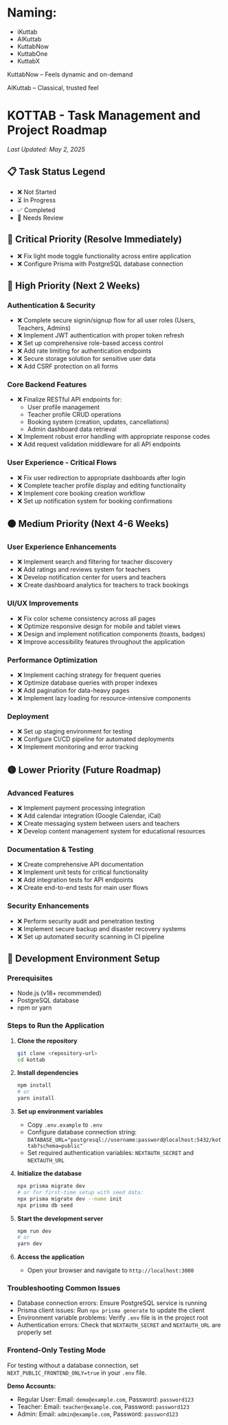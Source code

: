 # Naming:
- iKuttab
- AlKuttab
- KuttabNow
- KuttabOne
- KuttabX 

KuttabNow – Feels dynamic and on-demand

AlKuttab – Classical, trusted feel

# KOTTAB - Task Management and Project Roadmap

*Last Updated: May 2, 2025*

## 📋 Task Status Legend
- ❌ Not Started
- ⏳ In Progress
- ✅ Completed
- 🔄 Needs Review

## 🚨 Critical Priority (Resolve Immediately)
- ❌ Fix light mode toggle functionality across entire application
- ❌ Configure Prisma with PostgreSQL database connection

## 🔴 High Priority (Next 2 Weeks)

### Authentication & Security
- ❌ Complete secure signin/signup flow for all user roles (Users, Teachers, Admins)
- ❌ Implement JWT authentication with proper token refresh
- ❌ Set up comprehensive role-based access control
- ❌ Add rate limiting for authentication endpoints
- ❌ Secure storage solution for sensitive user data
- ❌ Add CSRF protection on all forms

### Core Backend Features
- ❌ Finalize RESTful API endpoints for:
  - User profile management
  - Teacher profile CRUD operations
  - Booking system (creation, updates, cancellations)
  - Admin dashboard data retrieval
- ❌ Implement robust error handling with appropriate response codes
- ❌ Add request validation middleware for all API endpoints

### User Experience - Critical Flows
- ❌ Fix user redirection to appropriate dashboards after login
- ❌ Complete teacher profile display and editing functionality
- ❌ Implement core booking creation workflow
- ❌ Set up notification system for booking confirmations

## 🟠 Medium Priority (Next 4-6 Weeks)

### User Experience Enhancements
- ❌ Implement search and filtering for teacher discovery
- ❌ Add ratings and reviews system for teachers
- ❌ Develop notification center for users and teachers
- ❌ Create dashboard analytics for teachers to track bookings

### UI/UX Improvements
- ❌ Fix color scheme consistency across all pages
- ❌ Optimize responsive design for mobile and tablet views
- ❌ Design and implement notification components (toasts, badges)
- ❌ Improve accessibility features throughout the application

### Performance Optimization
- ❌ Implement caching strategy for frequent queries
- ❌ Optimize database queries with proper indexes
- ❌ Add pagination for data-heavy pages
- ❌ Implement lazy loading for resource-intensive components

### Deployment
- ❌ Set up staging environment for testing
- ❌ Configure CI/CD pipeline for automated deployments
- ❌ Implement monitoring and error tracking

## 🟡 Lower Priority (Future Roadmap)

### Advanced Features
- ❌ Implement payment processing integration
- ❌ Add calendar integration (Google Calendar, iCal)
- ❌ Create messaging system between users and teachers
- ❌ Develop content management system for educational resources

### Documentation & Testing
- ❌ Create comprehensive API documentation
- ❌ Implement unit tests for critical functionality
- ❌ Add integration tests for API endpoints
- ❌ Create end-to-end tests for main user flows

### Security Enhancements
- ❌ Perform security audit and penetration testing
- ❌ Implement secure backup and disaster recovery systems
- ❌ Set up automated security scanning in CI pipeline

## 🔧 Development Environment Setup

### Prerequisites
- Node.js (v18+ recommended)
- PostgreSQL database
- npm or yarn

### Steps to Run the Application
1. **Clone the repository**
   ```bash
   git clone <repository-url>
   cd kottab
   ```

2. **Install dependencies**
   ```bash
   npm install
   # or
   yarn install
   ```

3. **Set up environment variables**
   - Copy `.env.example` to `.env`
   - Configure database connection string: `DATABASE_URL="postgresql://username:password@localhost:5432/kottab?schema=public"`
   - Set required authentication variables: `NEXTAUTH_SECRET` and `NEXTAUTH_URL`

4. **Initialize the database**
   ```bash
   npx prisma migrate dev
   # or for first-time setup with seed data:
   npx prisma migrate dev --name init
   npx prisma db seed
   ```

5. **Start the development server**
   ```bash
   npm run dev
   # or
   yarn dev
   ```

6. **Access the application**
   - Open your browser and navigate to `http://localhost:3000`

### Troubleshooting Common Issues
- Database connection errors: Ensure PostgreSQL service is running
- Prisma client issues: Run `npx prisma generate` to update the client
- Environment variable problems: Verify `.env` file is in the project root
- Authentication errors: Check that `NEXTAUTH_SECRET` and `NEXTAUTH_URL` are properly set

### Frontend-Only Testing Mode
For testing without a database connection, set `NEXT_PUBLIC_FRONTEND_ONLY=true` in your `.env` file.

**Demo Accounts:**
- Regular User: Email: `demo@example.com`, Password: `password123`
- Teacher: Email: `teacher@example.com`, Password: `password123`
- Admin: Email: `admin@example.com`, Password: `password123`

